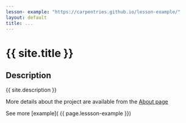 ```yaml
---
lesson- example: "https://carpentries.github.io/lesson-example/" 
layout: default
title: ...
---
```


<!-- [![Group Web banner](./image/site_banner.png)](https://github.com/ufangYang/jeco-website)-->



# {{ site.title }}

<!-- comment here-->

## Description
{{ site.description }}

More details about the project are available from the [About page](about.md)

See more [example]( {{ page.lessson-example }})




<!-- [About page link](https://github.com/ufangYang/jeco-website/blob/main/about.md) -->

<!-- [about]('/about') links to the github repo -->



